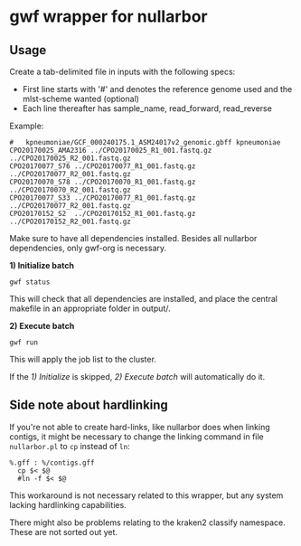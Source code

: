 # gwf wrapper for nullarbor


## Usage

Create a tab-delimited file in inputs with the following specs:
 - First line starts with '#' and denotes the reference genome used and the mlst-scheme wanted (optional)
 - Each line thereafter has sample_name, read_forward, read_reverse
 
Example:
```
#	kpneumoniae/GCF_000240175.1_ASM24017v2_genomic.gbff	kpneumoniae
CPO20170025_AMA2316	../CPO20170025_R1_001.fastq.gz	../CPO20170025_R2_001.fastq.gz
CPO20170077_S76	../CPO20170077_R1_001.fastq.gz	../CPO20170077_R2_001.fastq.gz
CPO20170070_S78	../CPO20170070_R1_001.fastq.gz	../CPO20170070_R2_001.fastq.gz
CPO20170077_S33	../CPO20170077_R1_001.fastq.gz	../CPO20170077_R2_001.fastq.gz
CPO20170152_S2	../CPO20170152_R1_001.fastq.gz	../CPO20170152_R2_001.fastq.gz
```

Make sure to have all dependencies installed. Besides all nullarbor dependencies, only gwf-org is necessary.

**1) Initialize batch**

`gwf status`

This will check that all dependencies are installed, and place the central makefile in an appropriate folder in output/.


**2) Execute batch**

`gwf run`

This will apply the job list to the cluster.


If the *1) Initialize* is skipped, *2) Execute batch* will automatically do it. 


## Side note about hardlinking
If you're not able to create hard-links, like nullarbor does when linking contigs, it might be necessary to change the linking command in file `nullarbor.pl` to `cp` instead of `ln`:

```
%.gff : %/contigs.gff
  cp $< $@
  #ln -f $< $@
```

This workaround is not necessary related to this wrapper, but any system lacking hardlinking capabilities.

There might also be problems relating to the kraken2 classify namespace. These are not sorted out yet.


